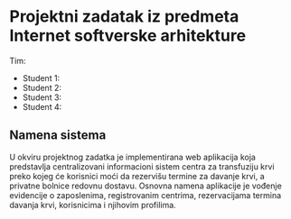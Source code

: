 # Projektni zadatak iz predmeta Internet softverske arhitekture
Tim:
  - Student 1:
  - Student 2:
  - Student 3:
  - Student 4:
## Namena sistema
U okviru projektnog zadatka je implementirana web aplikacija koja predstavlja centralizovani informacioni sistem centra za transfuziju krvi preko kojeg će korisnici moći da rezervišu termine za davanje krvi, a privatne bolnice redovnu dostavu. Osnovna namena aplikacije je vođenje evidencije o zaposlenima, registrovanim centrima, rezervacijama termina davanja krvi, korisnicima i njihovim profilima.

